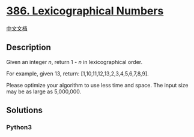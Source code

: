 # [386. Lexicographical Numbers](https://leetcode.com/problems/lexicographical-numbers)

[中文文档](/leetcode/0300-0399/0386.Lexicographical%20Numbers/README.md)

## Description

<p>Given an integer <i>n</i>, return 1 - <i>n</i> in lexicographical order.</p>

<p>For example, given 13, return: [1,10,11,12,13,2,3,4,5,6,7,8,9].</p>

<p>Please optimize your algorithm to use less time and space. The input size may be as large as 5,000,000.</p>


## Solutions

<!-- tabs:start -->

### **Python3**

```python

```

<!-- tabs:end -->

